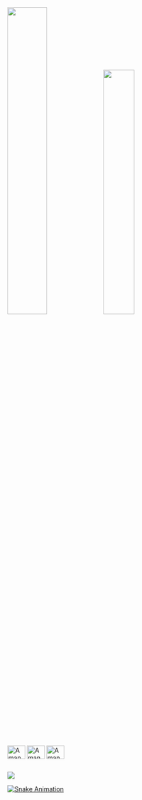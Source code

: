<div>
 <img width="42%" src="https://github-readme-stats.vercel.app/api?username=Amanda-MBA&show_icons=true&theme=midnight-purple&count_private=true">
<img width="37.5%" src="https://github-readme-stats.vercel.app/api/top-langs/?username=Amanda-MBA&langs_count=8&layout=compact&theme=midnight-purple">
</div>
 <div style="display; inline_block"><br>
 <img align="center" alt="Amanda-JS" height="30" width="40" src="https://cdn.jsdelivr.net/gh/devicons/devicon/icons/javascript/javascript-original.svg">
 <img align="center" alt="Amanda-HTML" height="30" width="40" src="https://cdn.jsdelivr.net/gh/devicons/devicon/icons/html5/html5-original.svg">
  <img align="center" alt="Amanda-HTML" height="30" width="40" src="https://cdn.jsdelivr.net/gh/devicons/devicon/icons/css3/css3-original.svg">
          
 ##
 
 <div> 
  <a href="https://www.linkedin.com/in/amanda-moura-19033b236/" target="_blank"><img src="https://img.shields.io/badge/LinkedIn-0077B5?style=for-the-badge&logo=linkedin&logoColor=white"
  
 </div>
 
 ![Snake Animation](https://github.com/Amanda-MBA/Amanda-MBA/blob/output/github-contribution-grid-snake.svg)
